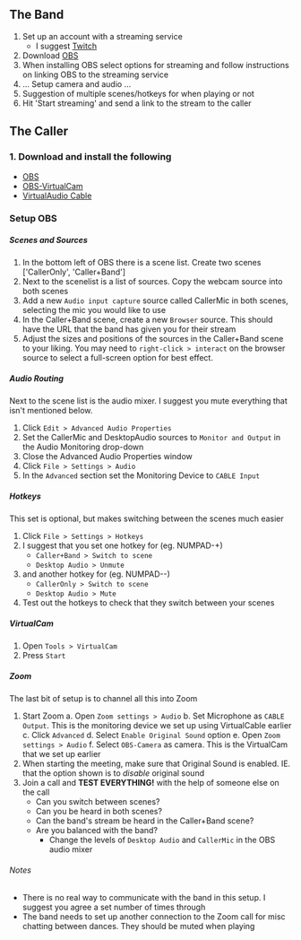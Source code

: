 ## The Band

1. Set up an account with a streaming service
   - I suggest [Twitch](https://www.twitch.tv/)
1. Download [OBS](https://obsproject.com/)
2. When installing OBS select options for streaming and follow instructions on linking OBS to the streaming service
3. ... Setup camera and audio ...
1. Suggestion of multiple scenes/hotkeys for when playing or not
4. Hit 'Start streaming' and send a link to the stream to the caller


## The Caller
### 1. Download and install the following
   - [OBS](https://obsproject.com/)
   - [OBS-VirtualCam](https://github.com/CatxFish/obs-virtual-cam/releases)
   - [VirtualAudio Cable](https://www.vb-audio.com/Cable/)

### Setup OBS
##### Scenes and Sources
1. In the bottom left of OBS there is a scene list.  Create two scenes ['CallerOnly', 'Caller+Band']
2. Next to the scenelist is a list of sources.  Copy the webcam source into both scenes
3. Add a new `Audio input capture` source called CallerMic in both scenes, selecting the mic you would like to use
4. In the Caller+Band scene, create a new `Browser` source.  This should have the URL that the band has given you for their stream
5. Adjust the sizes and positions of the sources in the Caller+Band scene to your liking.  You may need to `right-click > interact` on the browser source to select a full-screen option for best effect.

##### Audio Routing
Next to the scene list is the audio mixer.  I suggest you mute everything that isn't mentioned below.
1. Click `Edit > Advanced Audio Properties`
2. Set the CallerMic and DesktopAudio sources to `Monitor and Output` in the Audio Monitoring drop-down
3. Close the Advanced Audio Properties window
4. Click `File > Settings > Audio`
5. In the `Advanced` section set the Monitoring Device to `CABLE Input`

##### Hotkeys
This set is optional, but makes switching between the scenes much easier
1. Click `File > Settings > Hotkeys`
2. I suggest that you set one hotkey for (eg. NUMPAD-+)
   - `Caller+Band > Switch to scene`
   - `Desktop Audio > Unmute`
3. and another hotkey for (eg. NUMPAD--)
   - `CallerOnly > Switch to scene`
   - `Desktop Audio > Mute`
4. Test out the hotkeys to check that they switch between your scenes

##### VirtualCam
1. Open `Tools > VirtualCam`
2. Press `Start`

##### Zoom
The last bit of setup is to channel all this into Zoom
1. Start Zoom
   a. Open `Zoom settings > Audio`
   b. Set Microphone as `CABLE Output`.  This is the monitoring device we set up using VirtualCable earlier
   c. Click `Advanced`
   d. Select `Enable Original Sound` option
   e. Open `Zoom settings > Audio`
   f. Select `OBS-Camera` as camera.  This is the VirtualCam that we set up earlier
7. When starting the meeting, make sure that Original Sound is enabled.  IE. that the option shown is to _disable_ original sound
8. Join a call and **TEST EVERYTHING!** with the help of someone else on the call
   - Can you switch between scenes?
   - Can you be heard in both scenes?
   - Can the band's stream be heard in the Caller+Band scene?
   - Are you balanced with the band?
      - Change the levels of `Desktop Audio` and `CallerMic` in the OBS audio mixer

###### Notes
- There is no real way to communicate with the band in this setup.  I suggest you agree a set number of times through
- The band needs to set up another connection to the Zoom call for misc chatting between dances.  They should be muted when playing